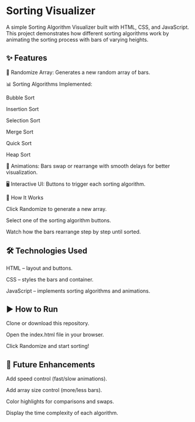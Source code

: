 # Sorting Visualizer

A simple Sorting Algorithm Visualizer built with HTML, CSS, and JavaScript. This project demonstrates how different sorting algorithms work by animating the sorting process with bars of varying heights.

## ✨ Features

🔀 Randomize Array: Generates a new random array of bars.

📊 Sorting Algorithms Implemented:

Bubble Sort

Insertion Sort

Selection Sort

Merge Sort

Quick Sort

Heap Sort

🎥 Animations: Bars swap or rearrange with smooth delays for better visualization.

🖥️ Interactive UI: Buttons to trigger each sorting algorithm.

🚀 How It Works

Click Randomize to generate a new array.

Select one of the sorting algorithm buttons.

Watch how the bars rearrange step by step until sorted.

## 🛠️ Technologies Used

HTML – layout and buttons.

CSS – styles the bars and container.

JavaScript – implements sorting algorithms and animations.

## ▶️ How to Run

Clone or download this repository.

Open the index.html file in your browser.

Click Randomize and start sorting!

## 🔮 Future Enhancements

Add speed control (fast/slow animations).

Add array size control (more/less bars).

Color highlights for comparisons and swaps.

Display the time complexity of each algorithm.
